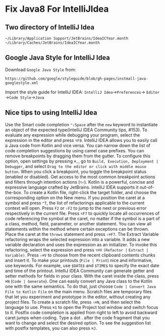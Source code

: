 # Fix Java8 For IntelliJIdea

## Two directory of IntelliJ Idea

`~/Library/Application Support/JetBrains/IdeaICYear.month`
`~/Library/Caches/JetBrains/IdeaICYear.month`

## Google Java Style for IntelliJ Idea

Download `Google Java Style` from:

    https://github.com/google/styleguide/blob/gh-pages/instmall-java-googlestyle.xml
Import the style guide for IntelliJ IDEA: `IntelliJ Idea`->`Preferences`->
`Editor` ->`Code Style`->`Java`

## Nice tips to using IntelliJ Idea

Use the Smart code completion `⌃⇧Space` after the `new` keyword to instantiate
an object of the expected type(IntelliJ IDEA Community tips, #153).
To evaluate any expression while debugging your program, select the expression
in the editor and press `⌥F8`.
IntelliJ IDEA allows you to easily call a Java code from Kotlin and vice versa.
You can narrow down the list of code completion suggestions by using camel case
prefixes.
You can remove breakpoints by dragging them from the gutter. To configure this
option, open settings by pressing `⌘,`, go to `Build, Execution, Deployment |`
`Debugger`, and select `Drag to the editor or click with middle mouse button`.
When you click a breakpoint, you toggle the breakpoint status (enabled or
disabled).
Get access to the most common breakpoint actions and filters through intention
actions (`⌥⏎`).
Kotlin is a powerful, concise and expressive language crafted by JetBrains.
IntelliJ IDEA supports it out-of-the-box.
To create a Kotlin file, right-click the target folder, and choose the
corresponding option on the New menu.
If you position the caret at a symbol and press `⌃T`, the list of refactorings
applicable to the current context will open.
Press `F2` or `⇧F2` to jump to the next or previous error respectively in the
current file.
Press `⌥F7` to quickly locate all occurrences of code referencing the symbol at
the caret, no matter if the symbol is a part of a class, method, field,
parameter, or another statement.
You can view all statements within the method where certain exceptions can be
thrown. Place the caret at the `throws` statement and press `⇧⌘F7`.
The Extract Variable refactoring wraps the selected expression into a variable.
It adds a new variable declaration and uses the expression as an initializer.
To invoke this refactoring, select the expression and press `⌥⌘V` `(Refactor |`
`Extract | Variable)`.
Press `⇧⌘V` to choose from the recent clipboard contents chunks and insert it.
To make your printouts (`File | Print`) nice and informative, use keywords.
For example, use `$DATE$` and `$TIME$` to specify the exact date and time of
the printout.
IntelliJ IDEA Community can generate getter and setter methods for fields in
your class. With the caret inside the class, press `⌘N` (`Code | Generate`).
One can easily convert any Java class to the Kotlin one with the same
semantics.
To do that, just choose `Code | Convert Java File to Kotlin File` on the main
menu.
Scratch files are temporary files that let you experiment and prototype in the
editor, without creating any project files.
To create a scratch file, press `⇧⌘N`, and then select the language to use.
Press `⌘1` to open the Project tool window and switch focus to it.
Postfix code completion is applied from right to left to avoid backward caret
jumps when coding. Type a dot . after the code fragment that you want to change
and select the desired option.
To see the suggestion list with postfix templates, you can also press `⌘J`.
